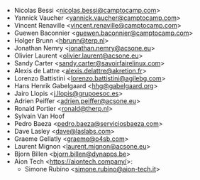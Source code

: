 - Nicolas Bessi \<<nicolas.bessi@camptocamp.com>\>
- Yannick Vaucher \<<yannick.vaucher@camptocamp.com>\>
- Vincent Renaville \<<vincent.renaville@camptocamp.com>\>
- Guewen Baconnier \<<guewen.baconnier@camptocamp.com>\>
- Holger Brunn \<<hbrunn@terp.nl>\>
- Jonathan Nemry \<<jonathan.nemry@acsone.eu>\>
- Olivier Laurent \<<olivier.laurent@acsone.eu>\>
- Sandy Carter \<<sandy.carter@savoirfairelinux.com>\>
- Alexis de Lattre \<<alexis.delattre@akretion.fr>\>
- Lorenzo Battistini \<<lorenzo.battistini@agilebg.com>\>
- Hans Henrik Gabelgaard \<<hhg@gabelgaard.org>\>
- Jairo Llopis \<<j.llopis@grupoesoc.es>\>
- Adrien Peiffer \<<adrien.peiffer@acsone.eu>\>
- Ronald Portier \<<ronald@therp.nl>\>
- Sylvain Van Hoof
- Pedro Baeza \<<pedro.baeza@serviciosbaeza.com>\>
- Dave Lasley \<<dave@laslabs.com>\>
- Graeme Gellatly \<<graeme@o4sb.com>\>
- Laurent Mignon \<<laurent.mignon@acsone.eu>\>
- Bjorn Billen \<<bjorn.billen@dynapps.be>\>
- Aion Tech \<<https://aiontech.company/>\>:
  - Simone Rubino \<<simone.rubino@aion-tech.it>\>
